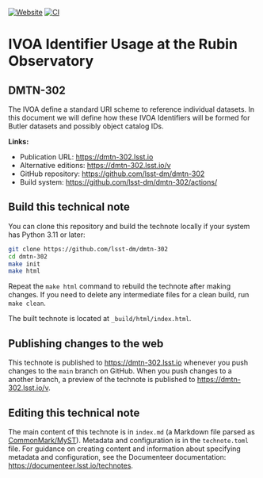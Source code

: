 [![Website](https://img.shields.io/badge/dmtn--302-lsst.io-brightgreen.svg)](https://dmtn-302.lsst.io)
[![CI](https://github.com/lsst-dm/dmtn-302/actions/workflows/ci.yaml/badge.svg)](https://github.com/lsst-dm/dmtn-302/actions/workflows/ci.yaml)

# IVOA Identifier Usage at the Rubin Observatory

## DMTN-302

The IVOA define a standard URI scheme to reference individual datasets. In this document we will define how these IVOA Identifiers will be formed for Butler datasets and possibly object catalog IDs.

**Links:**

- Publication URL: https://dmtn-302.lsst.io
- Alternative editions: https://dmtn-302.lsst.io/v
- GitHub repository: https://github.com/lsst-dm/dmtn-302
- Build system: https://github.com/lsst-dm/dmtn-302/actions/


## Build this technical note

You can clone this repository and build the technote locally if your system has Python 3.11 or later:

```sh
git clone https://github.com/lsst-dm/dmtn-302
cd dmtn-302
make init
make html
```

Repeat the `make html` command to rebuild the technote after making changes.
If you need to delete any intermediate files for a clean build, run `make clean`.

The built technote is located at `_build/html/index.html`.

## Publishing changes to the web

This technote is published to https://dmtn-302.lsst.io whenever you push changes to the `main` branch on GitHub.
When you push changes to a another branch, a preview of the technote is published to https://dmtn-302.lsst.io/v.

## Editing this technical note

The main content of this technote is in `index.md` (a Markdown file parsed as [CommonMark/MyST](https://myst-parser.readthedocs.io/en/latest/index.html)).
Metadata and configuration is in the `technote.toml` file.
For guidance on creating content and information about specifying metadata and configuration, see the Documenteer documentation: https://documenteer.lsst.io/technotes.

